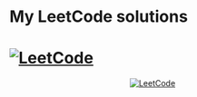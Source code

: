 # My LeetCode solutions

# [![LeetCode](https://img.shields.io/badge/LeetCode-%23FFA116.svg?style=for-the-badge&logo=leetcode&logoColor=white)](https://leetcode.com/u/Eintes-steinla/)

<p align="center">
  <a href="https://leetcode.com/u/Eintes-steinla/">
    <img src="https://leetcard.jacoblin.cool/Eintes-steinla?ext=heatmap" alt="LeetCode">
  </a>
</p>
